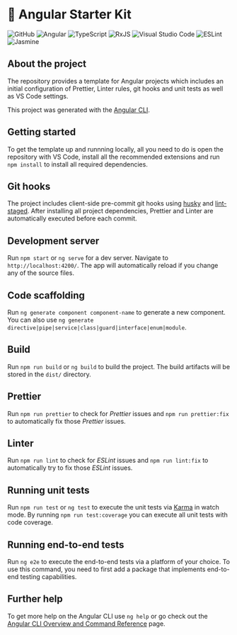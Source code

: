 # 🚀 Angular Starter Kit

![GitHub](https://img.shields.io:/github/license/svierk/angular-starter-kit)
![Angular](https://img.shields.io/badge/angular-%23DD0031.svg?logo=angular&logoColor=white)
![TypeScript](https://img.shields.io/badge/typescript-%23007ACC.svg?logo=typescript&logoColor=white)
![RxJS](https://img.shields.io/badge/rxjs-%23B7178C.svg?logo=reactivex&logoColor=white)
![Visual Studio Code](https://img.shields.io/badge/Visual%20Studio%20Code-0078d7.svg?logo=visual-studio-code&logoColor=white)
![ESLint](https://img.shields.io/badge/ESLint-4B3263?logo=eslint&logoColor=white)
![Jasmine](https://img.shields.io/badge/jasmine-%238A4182.svg?logo=jasmine&logoColor=white)

## About the project

The repository provides a template for Angular projects which includes an initial configuration of Prettier, Linter rules, git hooks and unit tests as well as VS Code settings.

This project was generated with the [Angular CLI](https://github.com/angular/angular-cli).

## Getting started

To get the template up and runnning locally, all you need to do is open the repository with VS Code, install all the recommended extensions and run `npm install` to install all required dependencies.

## Git hooks

The project includes client-side pre-commit git hooks using [husky](https://github.com/typicode/husky) and [lint-staged](https://github.com/okonet/lint-staged). After installing all project dependencies, Prettier and Linter are automatically executed before each commit.

## Development server

Run `npm start` or `ng serve` for a dev server. Navigate to `http://localhost:4200/`. The app will automatically reload if you change any of the source files.

## Code scaffolding

Run `ng generate component component-name` to generate a new component. You can also use `ng generate directive|pipe|service|class|guard|interface|enum|module`.

## Build

Run `npm run build` or `ng build` to build the project. The build artifacts will be stored in the `dist/` directory.

## Prettier

Run `npm run prettier` to check for _Prettier_ issues and `npm run prettier:fix` to automatically fix those _Prettier_ issues.

## Linter

Run `npm run lint` to check for _ESLint_ issues and `npm run lint:fix` to automatically try to fix those _ESLint_ issues.

## Running unit tests

Run `npm run test` or `ng test` to execute the unit tests via [Karma](https://karma-runner.github.io) in watch mode. By running `npm run test:coverage` you can execute all unit tests with code coverage.

## Running end-to-end tests

Run `ng e2e` to execute the end-to-end tests via a platform of your choice. To use this command, you need to first add a package that implements end-to-end testing capabilities.

## Further help

To get more help on the Angular CLI use `ng help` or go check out the [Angular CLI Overview and Command Reference](https://angular.io/cli) page.
